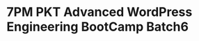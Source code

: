 # 7PM PKT Advanced WordPress Engineering BootCamp Batch6

<!-- - ## Week 

   1. [Day 1](https://www.facebook.com/iCodeguru/videos/1079639590131188)
   2. [Day 2]()
   3. [Day 3]()
   4. [Day 4]()
   5. [Day 5]() -->

<!-- - ## Week 

   1. [Day 1]()
   2. [Day 2]()
   3. [Day 3]()
   4. [Day 4]()
   5. [Day 5]() -->